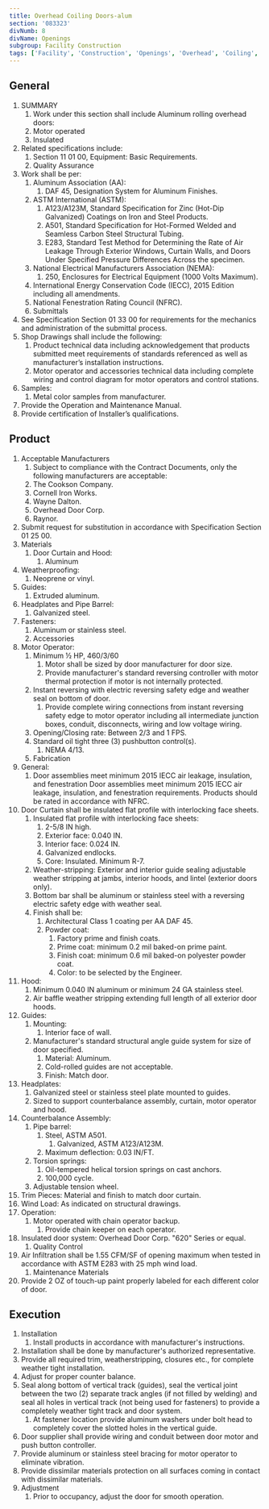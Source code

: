 ```yaml
---
title: Overhead Coiling Doors-alum
section: '083323'
divNumb: 8
divName: Openings
subgroup: Facility Construction
tags: ['Facility', 'Construction', 'Openings', 'Overhead', 'Coiling', 'Doors-alum']
---
```


## General

1. SUMMARY
   1. Work under this section shall include Aluminum rolling overhead doors:
	1. Motor operated
	2. Insulated
2. Related specifications include:
	1. Section 11 01 00, Equipment: Basic Requirements.
	2. Quality Assurance
3. Work shall be per:
	1. Aluminum Association (AA):
		1. DAF 45, Designation System for Aluminum Finishes.
	2. ASTM International (ASTM):
		1. A123/A123M, Standard Specification for Zinc (Hot-Dip Galvanized) Coatings on Iron and Steel Products.
		2. A501, Standard Specification for Hot-Formed Welded and Seamless Carbon Steel Structural Tubing.
		3. E283, Standard Test Method for Determining the Rate of Air Leakage Through Exterior Windows, Curtain Walls, and Doors Under Specified Pressure Differences Across the specimen.
	3. National Electrical Manufacturers Association (NEMA):
		1. 250, Enclosures for Electrical Equipment (1000 Volts Maximum).
	4. International Energy Conservation Code (IECC), 2015 Edition including all amendments.
	5. National Fenestration Rating Council (NFRC).
	6. Submittals
4. See Specification Section 01 33 00 for requirements for the mechanics and administration of the submittal process.
5. Shop Drawings shall include the following:
	1. Product technical data including acknowledgement that products submitted meet requirements of standards referenced as well as manufacturer’s installation instructions.
	2. Motor operator and accessories technical data including complete wiring and control diagram for motor operators and control stations.
6. Samples:
	1. Metal color samples from manufacturer.
7. Provide the Operation and Maintenance Manual.
8. Provide certification of Installer’s qualifications. 
## Product
1. Acceptable Manufacturers
   1. Subject to compliance with the Contract Documents, only the following manufacturers are acceptable:
	1. The Cookson Company.
	2. Cornell Iron Works.
	3. Wayne Dalton.
	4. Overhead Door Corp.
	5. Raynor.
2. Submit request for substitution in accordance with Specification Section 01 25 00.
1. Materials
   1. Door Curtain and Hood:
      1. Aluminum
2. Weatherproofing:
      1. Neoprene or vinyl.
3. Guides:
      1. Extruded aluminum.
4. Headplates and Pipe Barrel:
      1. Galvanized steel.
5. Fasteners:
      1. Aluminum or stainless steel.
	1. Accessories
6. Motor Operator:
	1. Minimum ½ HP, 460/3/60
		1. Motor shall be sized by door manufacturer for door size.
		2. Provide manufacturer's standard reversing controller with motor thermal protection if motor is not internally protected.
	2. Instant reversing with electric reversing safety edge and weather seal on bottom of door.
		1. Provide complete wiring connections from instant reversing safety edge to motor operator including all intermediate junction boxes, conduit, disconnects, wiring and low voltage wiring.
	3. Opening/Closing rate: Between 2/3 and 1 FPS.
	4. Standard oil tight three (3) pushbutton control(s).
		1. NEMA 4/13.
	5. Fabrication
7. General:
	1. Door assemblies meet minimum 2015 IECC air leakage, insulation, and fenestration Door assemblies meet minimum 2015 IECC air leakage, insulation, and fenestration requirements. Products should be rated in accordance with NFRC.
8. Door Curtain shall be insulated flat profile with interlocking face sheets.
	1. Insulated flat profile with interlocking face sheets:
		1. 2-5/8 IN high.
		2. Exterior face: 0.040 IN.
		3. Interior face: 0.024 IN.
		4. Galvanized endlocks.
		5. Core: Insulated. Minimum R-7.
	2. Weather-stripping: Exterior and interior guide sealing adjustable weather stripping at jambs, interior hoods, and lintel (exterior doors only).
	3. Bottom bar shall be aluminum or stainless steel with a reversing electric safety edge with weather seal.
	4. Finish shall be:
		1. Architectural Class 1 coating per AA DAF 45.
		2. Powder coat:
			1. Factory prime and finish coats.
			2. Prime coat: minimum 0.2 mil baked-on prime paint.
			3. Finish coat: minimum 0.6 mil baked-on polyester powder coat. 
			4. Color: to be selected by the Engineer.
9. Hood:
	1. Minimum 0.040 IN aluminum or minimum 24 GA stainless steel.
	2. Air baffle weather stripping extending full length of all exterior door hoods.
10. Guides:
	1. Mounting:
		1. Interior face of wall.
	2. Manufacturer's standard structural angle guide system for size of door specified.
		1. Material: Aluminum.
		2. Cold-rolled guides are not acceptable.
		3. Finish: Match door.
11. Headplates:
	1. Galvanized steel or stainless steel plate mounted to guides.
	2. Sized to support counterbalance assembly, curtain, motor operator and hood.
12. Counterbalance Assembly:
	1. Pipe barrel:
		1. Steel, ASTM A501. 
			1. Galvanized, ASTM A123/A123M.
		2. Maximum deflection: 0.03 IN/FT.
	2. Torsion springs:
		1. Oil-tempered helical torsion springs on cast anchors.
		2. 100,000 cycle.
	3. Adjustable tension wheel.
13. Trim Pieces: Material and finish to match door curtain.
14. Wind Load: As indicated on structural drawings.
15. Operation:
	1. Motor operated with chain operator backup.
		1. Provide chain keeper on each operator.
16. Insulated door system: Overhead Door Corp. "620" Series or equal.
	1. Quality Control
17. Air Infiltration shall be 1.55 CFM/SF of opening maximum when tested in accordance with ASTM E283 with 25 mph wind load. 
	1. Maintenance Materials
18. Provide 2 OZ of touch-up paint properly labeled for each different color of door.


## Execution

1. Installation
   1. Install products in accordance with manufacturer's instructions.
2. Installation shall be done by manufacturer's authorized representative.
3. Provide all required trim, weatherstripping, closures etc., for complete weather tight installation.
4. Adjust for proper counter balance.
5. Seal along bottom of vertical track (guides), seal the vertical joint between the two (2) separate track angles (if not filled by welding) and seal all holes in vertical track (not being used for fasteners) to provide a completely weather tight track and door system.
	1. At fastener location provide aluminum washers under bolt head to completely cover the slotted holes in the vertical guide.
6. Door supplier shall provide wiring and conduit between door motor and push button controller.
7. Provide aluminum or stainless steel bracing for motor operator to eliminate vibration.
8. Provide dissimilar materials protection on all surfaces coming in contact with dissimilar materials.
1. Adjustment
   1. Prior to occupancy, adjust the door for smooth operation.

